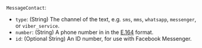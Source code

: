 `MessageContact`:

* `type`: (String) The channel of the text, e.g. `sms`, `mms`, `whatsapp`, `messenger`, or `viber_service`.
* `number`: (String) A phone number in in the [E.164](https://en.wikipedia.org/wiki/E.164) format.
* `id`: (Optional String) An ID number, for use with Facebook Messenger.
